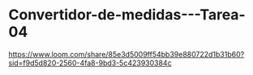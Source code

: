# Convertidor-de-medidas---Tarea-04

https://www.loom.com/share/85e3d5009ff54bb39e880722d1b31b60?sid=f9d5d820-2560-4fa8-9bd3-5c423930384c
